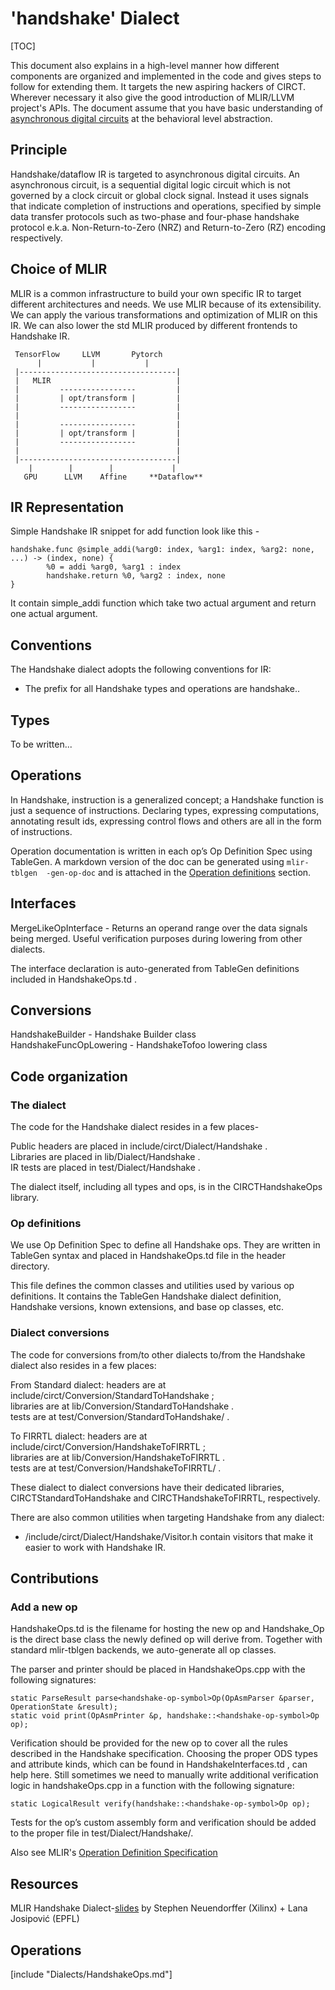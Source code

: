 # 'handshake' Dialect

[TOC]

This document also explains in a high-level manner how different components are 
organized and implemented in the code and gives steps to follow for extending 
them.
It targets the new aspiring hackers of CIRCT. Wherever necessary it also give 
the good introduction of MLIR/LLVM project's APIs. The document assume 
that you have basic understanding of [asynchronous digital circuits](https://en.wikipedia.org/wiki/Asynchronous_circuit) 
at the behavioral level abstraction.

## Principle

Handshake/dataflow IR is targeted to asynchronous digital circuits. An 
asynchronous circuit, is a sequential digital logic circuit which is not 
governed by a clock circuit or global clock signal. Instead it uses signals that
indicate completion of instructions and operations, specified by simple data 
transfer protocols such as two-phase and four-phase handshake protocol e.k.a. 
Non-Return-to-Zero (NRZ) and Return-to-Zero (RZ) encoding respectively.

## Choice of MLIR

MLIR is a common infrastructure to build your own specific IR to target 
different architectures and needs. We use MLIR because of its extensibility. We 
can apply the various transformations and optimization of MLIR on this IR. We 
can also lower the std MLIR produced by different frontends to Handshake IR. 

     TensorFlow     LLVM       Pytorch
          |           |           | 
     |-----------------------------------|    
     |   MLIR                            |
     |         -----------------         |
     |         | opt/transform |         |
     |         -----------------         |
     |                                   |
     |         -----------------         |
     |         | opt/transform |         |
     |         -----------------         |
     |                                   |
     |-----------------------------------|
        |        |        |             | 
       GPU      LLVM    Affine     **Dataflow**

## IR Representation

Simple Handshake IR snippet for add function look like this -
```
handshake.func @simple_addi(%arg0: index, %arg1: index, %arg2: none, ...) -> (index, none) {
        %0 = addi %arg0, %arg1 : index
        handshake.return %0, %arg2 : index, none
}
```
It contain simple_addi function which take two actual argument and return one 
actual argument.

## Conventions

The Handshake dialect adopts the following conventions for IR:
- The prefix for all Handshake types and operations are handshake..

## Types
To be written...

## Operations

In Handshake, instruction is a generalized concept; a Handshake function is just
a sequence of instructions. Declaring types, expressing computations, annotating 
result ids, expressing control flows and others are all in the form of 
instructions.

Operation documentation is written in each op’s Op Definition Spec using 
TableGen. A markdown version of the doc can be generated using `mlir-tblgen 
-gen-op-doc` and is attached in the [Operation definitions](#operation-definitions) 
section.

## Interfaces

MergeLikeOpInterface - Returns an operand range over the data signals being merged.
Useful verification purposes during lowering from other dialects.

The interface declaration is auto-generated from TableGen definitions 
included in HandshakeOps.td .

## Conversions

HandshakeBuilder - Handshake Builder class \
HandshakeFuncOpLowering - HandshakeTofoo lowering class

## Code organization 

### The dialect 

The code for the Handshake dialect resides in a few places-

  Public headers are placed in include/circt/Dialect/Handshake . \
  Libraries are placed in lib/Dialect/Handshake . \
  IR tests are placed in test/Dialect/Handshake . 

The dialect itself, including all types and ops, is in the CIRCTHandshakeOps 
library. 

### Op definitions

We use Op Definition Spec to define all Handshake ops. They are written in 
TableGen syntax and placed in HandshakeOps.td file in the header directory. 

This file defines the common classes and utilities used by various op 
definitions. It contains the TableGen Handshake dialect definition, Handshake 
versions, known extensions, and base op classes, etc.

### Dialect conversions 

The code for conversions from/to other dialects to/from the Handshake dialect 
also resides in a few places:

   From Standard dialect: headers are at include/circt/Conversion/StandardToHandshake ; \
   libraries are at lib/Conversion/StandardToHandshake . \
   tests are at test/Conversion/StandardToHandshake/ . 
   
   To FIRRTL dialect: headers are at include/circt/Conversion/HandshakeToFIRRTL ; \
   libraries are at lib/Conversion/HandshakeToFIRRTL . \
   tests are at test/Conversion/HandshakeToFIRRTL/ .

These dialect to dialect conversions have their dedicated libraries, 
CIRCTStandardToHandshake and CIRCTHandshakeToFIRRTL, respectively.

There are also common utilities when targeting Handshake from any dialect:
- /include/circt/Dialect/Handshake/Visitor.h contain visitors that make it easier 
to work with Handshake IR.

## Contributions

### Add a new op 
HandshakeOps.td is the filename for hosting the new op and 
Handshake_Op is the direct base class the newly defined op will derive 
from. 
Together with standard mlir-tblgen backends, we auto-generate all op classes.

The parser and printer should be placed in HandshakeOps.cpp with the following 
signatures:
```
static ParseResult parse<handshake-op-symbol>Op(OpAsmParser &parser, OperationState &result);
static void print(OpAsmPrinter &p, handshake::<handshake-op-symbol>Op op);
```
Verification should be provided for the new op to cover all the rules described
in the Handshake specification. Choosing the proper ODS types and attribute 
kinds, which can be found in HandshakeInterfaces.td , can help here. Still 
sometimes we need to manually write additional verification logic in 
handshakeOps.cpp in a function with the following signature:
```
static LogicalResult verify(handshake::<handshake-op-symbol>Op op);
```
Tests for the op’s custom assembly form and verification should be added to the
proper file in test/Dialect/Handshake/.

Also see MLIR's [Operation Definition Specification](https://mlir.llvm.org/docs/OpDefinitions/)
 
## Resources

MLIR Handshake Dialect-[slides](https://drive.google.com/file/d/1UYQAfHrzcsdXUZ93bHPTPNwrscwx89M-/view?usp=sharing) by Stephen Neuendorffer (Xilinx) + Lana Josipović (EPFL)

## Operations

[include "Dialects/HandshakeOps.md"]


